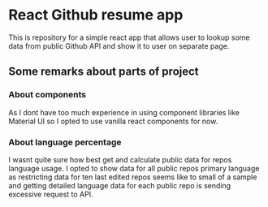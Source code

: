 # React Github resume app

This is repository for a simple react app that allows user to lookup some data from public Github API and show it to user on separate page.

## Some remarks about parts of project

### About components
As I dont have too much experience in using component libraries like Material UI so I opted to use vanilla react components for now.

### About language percentage
I wasnt quite sure how best get and calculate public data for repos language usage. I opted to show data for all public repos primary language as restricting data for ten last edited repos seems like to small of a sample and getting detailed language data for each public repo is sending excessive request to API.
